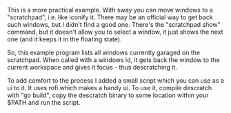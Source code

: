 This is a more practical example. With sway you can move windows to
a "scratchpad", i.e. like iconify it. There may be an official way
to get back such windows, but I didn't find a good one. There's the
"scratchpad show" command, but it doesn't allow you to select a
window, it just shows the next one (and it keeps it in the floating
state).

So, this example program lists all windows currently garaged on the
scratchpad. When called with a windows id, it gets back the window
to the current workspace and gives it focus - thus descratching it.

To add comfort to the process I  added a small script which you can
use as a ui to it. It uses  rofi which makes a handy ui. To use it,
compile descratch  with "go  build", copy  the descratch  binary to
some location within your $PATH and run the script.
